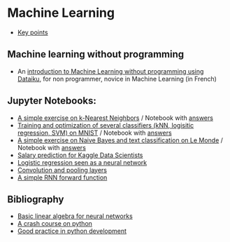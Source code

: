 # Machine Learning

* [Key points](main_points.html)


## Machine learning without programming

* An [introduction to Machine Learning without programming using Dataiku](dataiku/index_ml_dataiku.html), for non programmer, novice in Machine Learning (in French)

## Jupyter Notebooks:

* [A simple exercise on k-Nearest Neighbors](notebooks/knn_exercise_template.ipynb) / Notebook with [answers](notebooks/knn_exercise.ipynb)
* [Training and optimization of several classifiers (kNN, logisitic regression, SVM) on MNIST](notebooks/MNIST_all_stars_template.ipynb)  / Notebook with [answers](notebooks/MNIST_all_stars.ipynb)
* [A simple exercise on Naive Bayes and text classification on Le Monde](notebooks/naivebayes_exercise_template.ipynb)  / Notebook with [answers](notebooks/naivebayes_exercise.ipynb)
* [Salary prediction for Kaggle Data Scientists](notebooks/tree_kaggle_template.ipynb)  
* [Logistic regression seen as a neural network](notebooks/logistic_NN_template.ipynb)
* [Convolution and pooling layers](notebooks/conv_nn_template.ipynb)
* [A simple RNN forward function](notebooks/RNN_template.ipynb)

## Bibliography

* [Basic linear algebra for neural networks](biblio/0_LinearAlgebraforNN.pdf)
* [A crash course on python](biblio/2017-vl-ml-cha-python-crash-course.pdf)
* [Good practice in python development](dev_basics.html)
